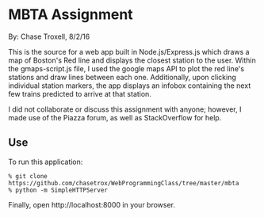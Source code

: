 MBTA Assignment
===============
By: Chase Troxell, 8/2/16

This is the source for a web app built in Node.js/Express.js which draws a map of Boston's Red line and displays the closest station to the user. Within the gmaps-script.js file, I used the google maps API to plot the red line's stations and draw lines between each one. Additionally, upon clicking individual station markers, the app displays an infobox containing the next few trains predicted to arrive at that station.

I did not collaborate or discuss this assignment with anyone; however, I made
use of the Piazza forum, as well as StackOverflow for help.

Use
---
To run this application:
~~~~ 
% git clone https://github.com/chasetrox/WebProgrammingClass/tree/master/mbta
% python -m SimpleHTTPServer
~~~~
Finally, open http://localhost:8000 in your browser.
